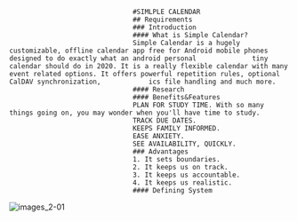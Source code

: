 
                                   #SIMLPLE CALENDAR
                                   ## Requirements
                                   ### Introduction
                                   #### What is Simple Calendar?
                                   Simple Calendar is a hugely customizable, offline calendar app free for Android mobile phones designed to do exactly what an android personal              tiny calendar should do in 2020. It is a really flexible calendar with many event related options. It offers powerful repetition rules, optional CalDAV synchronization,            ics file handling and much more.
                                   #### Research
                                   #### Benefits&Features
                                   PLAN FOR STUDY TIME. With so many things going on, you may wonder when you'll have time to study.
                                   TRACK DUE DATES.
                                   KEEPS FAMILY INFORMED.
                                   EASE ANXIETY.
                                   SEE AVAILABILITY, QUICKLY.
                                   ### Advantages
                                   1. It sets boundaries.
                                   2. It keeps us on track.
                                   3. It keeps us accountable.
                                   4. It keeps us realistic.
                                   #### Defining System
                                   
![images_2-01](https://user-images.githubusercontent.com/85540441/124632926-6544ad80-dea2-11eb-9b28-9d43cfa18ae5.jpg)

                                   
                                   
